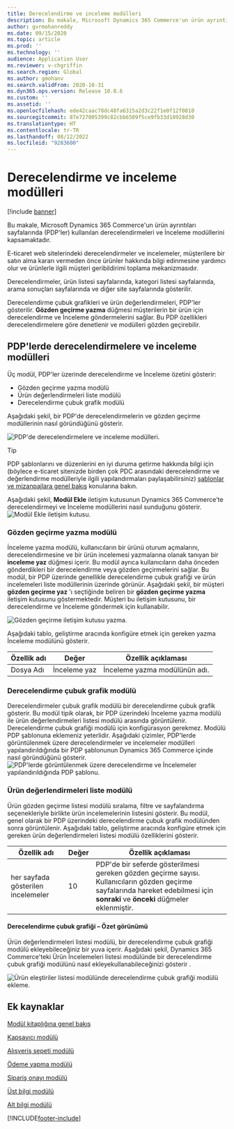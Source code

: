 ```yaml
---
title: Derecelendirme ve inceleme modülleri
description: Bu makale, Microsoft Dynamics 365 Commerce'un ürün ayrıntıları sayfalarında kullanılan derecelendirmeleri ve İnceleme modüllerini kapsamaktadır.
author: gvrmohanreddy
ms.date: 09/15/2020
ms.topic: article
ms.prod: ''
ms.technology: ''
audience: Application User
ms.reviewer: v-chgriffin
ms.search.region: Global
ms.author: gmohanv
ms.search.validFrom: 2020-10-31
ms.dyn365.ops.version: Release 10.0.6
ms.custom: ''
ms.assetid: ''
ms.openlocfilehash: ede42caac78dc48fa6315a2d3c22f1e0f12f0810
ms.sourcegitcommit: 87e727005399c82cbb6509f5ce9fb33d18928d30
ms.translationtype: HT
ms.contentlocale: tr-TR
ms.lasthandoff: 08/12/2022
ms.locfileid: "9283600"
---
```

# <a name="ratings-and-reviews-modules"></a>Derecelendirme ve inceleme modülleri

[!include [banner](includes/banner.md)]

Bu makale, Microsoft Dynamics 365 Commerce'un ürün ayrıntıları sayfalarında (PDP'ler) kullanılan derecelendirmeleri ve İnceleme modüllerini kapsamaktadır.

E-ticaret web sitelerindeki derecelendirmeler ve incelemeler, müşterilere bir satın alma kararı vermeden önce ürünler hakkında bilgi edinmesine yardımcı olur ve ürünlerle ilgili müşteri geribildirimi toplama mekanizmasıdır. 

Derecelendirmeler, ürün listesi sayfalarında, kategori listesi sayfalarında, arama sonuçları sayfalarında ve diğer site sayfalarında gösterilir. 

Derecelendirme çubuk grafikleri ve ürün değerlendirmeleri, PDP'ler gösterilir. **Gözden geçirme yazma** düğmesi müşterilerin bir ürün için derecelendirme ve İnceleme göndermelerini sağlar. Bu PDP özellikleri derecelendirmelere göre denetlenir ve modülleri gözden geçirebilir.

## <a name="ratings-and-reviews-modules-on-pdps"></a>PDP'lerde derecelendirmelere ve inceleme modülleri 

Üç modül, PDP'ler üzerinde derecelendirme ve İnceleme özetini gösterir:
- Gözden geçirme yazma modülü
- Ürün değerlendirmeleri liste modülü
- Derecelendirme çubuk grafik modülü
 
Aşağıdaki şekil, bir PDP'de derecelendirmelerin ve gözden geçirme modüllerinin nasıl göründüğünü gösterir.

![PDP'de derecelendirmelere ve inceleme modülleri.](media/rnr-eCommerce-pdp-reviews-modules_design.png)

> [!TIP] 
> PDP şablonlarını ve düzenlerini en iyi duruma getirme hakkında bilgi için (böylece e-ticaret sitenizde birden çok PDC arasındaki derecelendirme ve değerlendirme modülleriyle ilgili yapılandırmaları paylaşabilirsiniz) [şablonlar ve mizanpajlara genel bakış](templates-layouts-overview.md) konularına bakın.

Aşağıdaki şekil, **Modül Ekle** iletişim kutusunun Dynamics 365 Commerce'te derecelendirmeyi ve İnceleme modüllerini nasıl sunduğunu gösterir.
![Modül Ekle iletişim kutusu.](media/rnr-eCommerce-pdp-adding-rnr-modules.png)

### <a name="write-review-module"></a>Gözden geçirme yazma modülü

İnceleme yazma modülü, kullanıcıların bir ürünü oturum açmalarını, derecelendirmesine ve bir ürün incelemesi yazmalarına olanak tanıyan bir **inceleme yaz** düğmesi içerir. Bu modül ayrıca kullanıcıların daha önceden gönderdikleri bir derecelendirme veya gözden geçirmelerini sağlar. Bu modül, bir PDP üzerinde genellikle derecelendirme çubuk grafiği ve ürün incelemeleri liste modüllerinin üzerinde görünür.
Aşağıdaki şekil, bir müşteri **gözden geçirme yaz** 'ı seçtiğinde beliren bir **gözden geçirme yazma** iletişim kutusunu göstermektedir. Müşteri bu iletişim kutusunu, bir derecelendirme ve İnceleme göndermek için kullanabilir.

![Gözden geçirme iletişim kutusu yazma.](media/rnr-eCommerce-write-review-module.png)

Aşağıdaki tablo, geliştirme aracında konfigüre etmek için gereken yazma İnceleme modülünü gösterir.

| Özellik adı | Değer        | Özellik açıklaması                 |
|---------------|--------------|--------------------------------------|
| Dosya Adı          | İnceleme yaz | İnceleme yazma modülünün adı. |

### <a name="ratings-histogram-module"></a>Derecelendirme çubuk grafik modülü

Derecelendirmeler çubuk grafik modülü bir derecelendirme çubuk grafik gösterir. Bu modül tipik olarak, bir PDP üzerindeki İnceleme yazma modülü ile ürün değerlendirmeleri listesi modülü arasında görüntülenir.
Derecelendirme çubuk grafiği modülü için konfigürasyon gerekmez. Modülü PDP şablonuna eklemeniz yeterlidir. Aşağıdaki çizimler, PDP'lerde görüntülenmek üzere derecelendirmeler ve incelemeler modülleri yapılandırıldığında bir PDP şablonunun Dynamics 365 Commerce içinde nasıl göründüğünü gösterir.
![PDP'lerde görüntülenmek üzere derecelendirme ve İncelemeler yapılandırıldığında PDP şablonu.](media/rnr-eCommerce-pdp-reviews-modules.png)

### <a name="product-reviews-list-module"></a>Ürün değerlendirmeleri liste modülü

Ürün gözden geçirme listesi modülü sıralama, filtre ve sayfalandırma seçenekleriyle birlikte ürün incelemelerinin listesini gösterir. Bu modül, genel olarak bir PDP üzerindeki derecelendirme çubuk grafik modülünden sonra görüntülenir.
Aşağıdaki tablo, geliştirme aracında konfigüre etmek için gereken ürün değerlendirmeleri listesi modülü özelliklerini gösterir.

| Özellik adı              | Değer | Özellik açıklaması |
|----------------------------|-------| ---------------------|
| her sayfada gösterilen incelemeler | 10    | PDP'de bir seferde gösterilmesi gereken gözden geçirme sayısı. Kullanıcıların gözden geçirme sayfalarında hareket edebilmesi için **sonraki** ve **önceki** düğmeler eklenmiştir. |

#### <a name="ratings-histogram--summary-view"></a>Derecelendirme çubuk grafiği – Özet görünümü

Ürün değerlendirmeleri listesi modülü, bir derecelendirme çubuk grafiği modülü ekleyebileceğiniz bir yuva içerir. Aşağıdaki şekil, Dynamics 365 Commerce'teki Ürün İncelemeleri listesi modülünde bir derecelendirme çubuk grafiği modülünü nasıl ekleyekullanabileceğinizi gösterir .

![Ürün eleştiriler listesi modülünde derecelendirme çubuk grafiği modülü ekleme.](media/rnr-eCommerce-pdp-rating-histogram-summary.png)

## <a name="additional-resources"></a>Ek kaynaklar

[Modül kitaplığına genel bakış](starter-kit-overview.md)

[Kapsayıcı modülü](add-container-module.md)

[Alışveriş sepeti modülü](add-cart-module.md)

[Ödeme yapma modülü](add-checkout-module.md)

[Sipariş onayı modülü](order-confirmation-module.md)

[Üst bilgi modülü](author-header-module.md)

[Alt bilgi modülü](author-footer-module.md)


[!INCLUDE[footer-include](../includes/footer-banner.md)]
